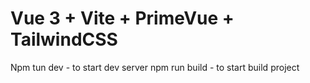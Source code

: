 # Vue 3 + Vite + PrimeVue + TailwindCSS

Npm tun dev - to start dev server
npm run build - to start build project
